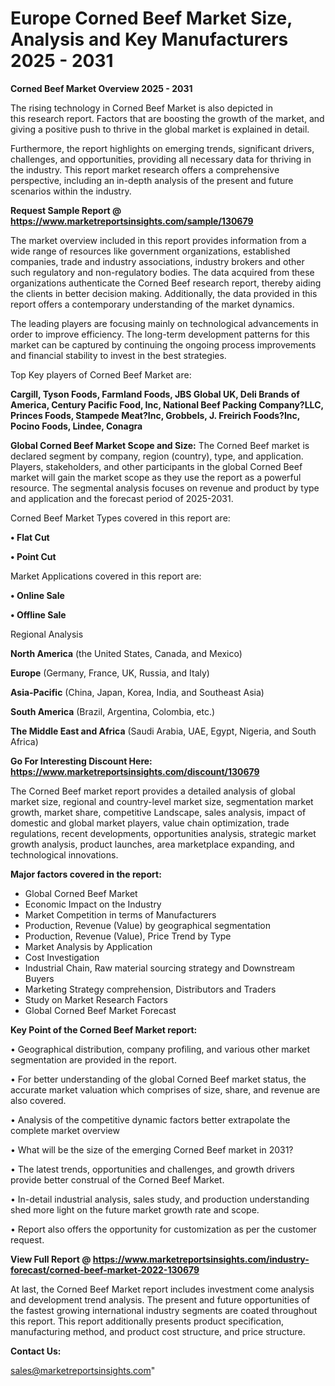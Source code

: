 # Europe Corned Beef Market Size, Analysis and Key Manufacturers 2025 - 2031

<Strong> Corned Beef Market Overview 2025 - 2031</strong>

The rising technology in Corned Beef Market is also depicted in this research report. Factors that are boosting the growth of the market, and giving a positive push to thrive in the global market is explained in detail.

Furthermore, the report highlights on emerging trends, significant drivers, challenges, and opportunities, providing all necessary data for thriving in the industry. This report market research offers a comprehensive perspective, including an in-depth analysis of the present and future scenarios within the industry.

<strong>Request Sample Report @ <a href=https://www.marketreportsinsights.com/sample/130679>https://www.marketreportsinsights.com/sample/130679</a></strong>

The market overview included in this report provides information from a wide range of resources like government organizations, established companies, trade and industry associations, industry brokers and other such regulatory and non-regulatory bodies. The data acquired from these organizations authenticate the Corned Beef research report, thereby aiding the clients in better decision making. Additionally, the data provided in this report offers a contemporary understanding of the market dynamics.

The leading players are focusing mainly on technological advancements in order to improve efficiency. The long-term development patterns for this market can be captured by continuing the ongoing process improvements and financial stability to invest in the best strategies.

Top Key players of Corned Beef Market are:

<strong>Cargill, Tyson Foods, Farmland Foods, JBS Global UK, Deli Brands of America, Century Pacific Food, Inc, National Beef Packing Company?LLC, Princes Foods, Stampede Meat?Inc, Grobbels, J. Freirich Foods?Inc, Pocino Foods, Lindee, Conagra</strong>

<strong><b>Global Corned Beef Market Scope and Size:</b></strong>
The Corned Beef market is declared segment by company, region (country), type, and application. Players, stakeholders, and other participants in the global Corned Beef market will gain the market scope as they use the report as a powerful resource. The segmental analysis focuses on revenue and product by type and application and the forecast period of 2025-2031.

Corned Beef Market Types covered in this report are:

<strong>• Flat Cut

• Point Cut</strong>

Market Applications covered in this report are:

<strong>• Online Sale

• Offline Sale</strong> 

Regional Analysis

<strong>North America</strong> (the United States, Canada, and Mexico)

<strong>Europe</strong> (Germany, France, UK, Russia, and Italy)

<strong>Asia-Pacific</strong> (China, Japan, Korea, India, and Southeast Asia)

<strong>South America</strong> (Brazil, Argentina, Colombia, etc.)

<strong>The Middle East and Africa</strong> (Saudi Arabia, UAE, Egypt, Nigeria, and South Africa)

<strong>Go For Interesting Discount Here: <a href=https://www.marketreportsinsights.com/discount/130679>https://www.marketreportsinsights.com/discount/130679</a></strong>

The Corned Beef market report provides a detailed analysis of global market size, regional and country-level market size, segmentation market growth, market share, competitive Landscape, sales analysis, impact of domestic and global market players, value chain optimization, trade regulations, recent developments, opportunities analysis, strategic market growth analysis, product launches, area marketplace expanding, and technological innovations.

<strong><b>Major factors covered in the report:</b></strong>
<ul>
  <li>Global Corned Beef Market </li>
  <li>Economic Impact on the Industry</li>
  <li>Market Competition in terms of Manufacturers</li>
  <li>Production, Revenue (Value) by geographical segmentation</li>
  <li>Production, Revenue (Value), Price Trend by Type</li>
  <li>Market Analysis by Application</li>
  <li>Cost Investigation</li>
  <li>Industrial Chain, Raw material sourcing strategy and Downstream Buyers</li>
  <li>Marketing Strategy comprehension, Distributors and Traders</li>
  <li>Study on Market Research Factors</li>
  <li>Global Corned Beef Market Forecast</li>
</ul>

<strong><b>Key Point of the Corned Beef Market report:</b></strong>

• Geographical distribution, company profiling, and various other market segmentation are provided in the report.

• For better understanding of the global Corned Beef market status, the accurate market valuation which comprises of size, share, and revenue are also covered.

• Analysis of the competitive dynamic factors better extrapolate the complete market overview

• What will be the size of the emerging Corned Beef market in 2031?

• The latest trends, opportunities and challenges, and growth drivers provide better construal of the Corned Beef Market.

• In-detail industrial analysis, sales study, and production understanding shed more light on the future market growth rate and scope.

• Report also offers the opportunity for customization as per the customer request.

<strong><b>View Full Report @ <a href=https://www.marketreportsinsights.com/industry-forecast/corned-beef-market-2022-130679>https://www.marketreportsinsights.com/industry-forecast/corned-beef-market-2022-130679</a></b></strong>


At last, the Corned Beef Market report includes investment come analysis and development trend analysis. The present and future opportunities of the fastest growing international industry segments are coated throughout this report. This report additionally presents product specification, manufacturing method, and product cost structure, and price structure.

<strong>Contact Us:</strong>

sales@marketreportsinsights.com"
